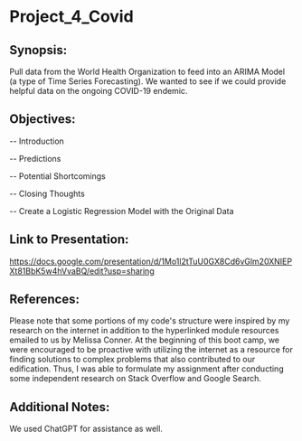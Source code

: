 # Project_4_Covid

Synopsis:
-
Pull data from the World Health Organization to feed into an ARIMA Model (a type of Time Series Forecasting). We wanted to see if we could provide helpful data on the ongoing COVID-19 endemic.


Objectives:
-
-- Introduction

-- Predictions

-- Potential Shortcomings

-- Closing Thoughts



-- Create a Logistic Regression Model with the Original Data

Link to Presentation: 
-
https://docs.google.com/presentation/d/1Mo1l2tTuU0GX8Cd6vGlm20XNIEPXt81BbK5w4hVvaBQ/edit?usp=sharing

References: 
-
Please note that some portions of my code's structure were inspired by my research on the internet in addition to the hyperlinked module resources emailed to us by Melissa Conner. At the beginning of this boot camp, we were encouraged to be proactive with utilizing the internet as a resource for finding solutions to complex problems that also contributed to our edification. Thus, I was able to formulate my assignment after conducting some independent research on Stack Overflow and Google Search.

Additional Notes: 
-
We used ChatGPT for assistance as well.
